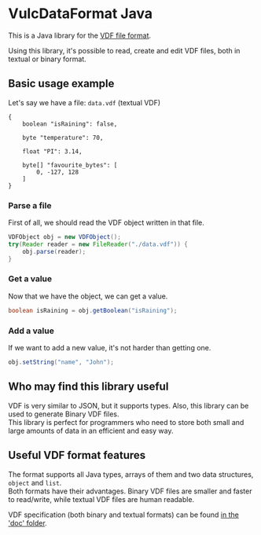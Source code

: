 # VulcDataFormat Java

This is a Java library for the
[VDF file format](https://github.com/Vulcalien/VulcDataFormat-Specification).

Using this library, it's possible to read, create and edit VDF files,
both in textual or binary format.

## Basic usage example
Let's say we have a file: `data.vdf` (textual VDF)
```vdf
{
    boolean "isRaining": false,

    byte "temperature": 70,

    float "PI": 3.14,

    byte[] "favourite_bytes": [
        0, -127, 128
    ]
}
```

### Parse a file
First of all, we should read the VDF object written in that file.
```java
VDFObject obj = new VDFObject();
try(Reader reader = new FileReader("./data.vdf")) {
    obj.parse(reader);
}
```

### Get a value
Now that we have the object, we can get a value.
```java
boolean isRaining = obj.getBoolean("isRaining");
```

### Add a value
If we want to add a new value, it's not harder than getting one.
```java
obj.setString("name", "John");
```

## Who may find this library useful
VDF is very similar to JSON, but it supports types. Also, this library
can be used to generate Binary VDF files.\
This library is perfect for programmers who need to store both small and
large amounts of data in an efficient and easy way.

## Useful VDF format features
The format supports all Java types, arrays of them and two data
structures, `object` and `list`.\
Both formats have their advantages. Binary VDF files are smaller and
faster to read/write, while textual VDF files are human readable.

VDF specification (both binary and textual formats) can be found
[in the 'doc' folder](https://github.com/Vulcalien/VulcDataFormat/tree/master/doc).
